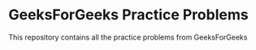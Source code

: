 # GeeksForGeeks Practice Problems
This repository contains all the practice problems from GeeksForGeeks